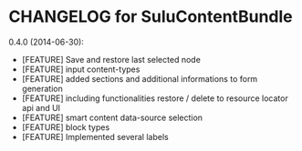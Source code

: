 CHANGELOG for SuluContentBundle
===============================

0.4.0 (2014-06-30):
* [FEATURE] Save and restore last selected node
* [FEATURE] input content-types
* [FEATURE] added sections and additional informations to form generation
* [FEATURE] including functionalities restore / delete to resource locator api and UI
* [FEATURE] smart content data-source selection
* [FEATURE] block types
* [FEATURE] Implemented several labels
